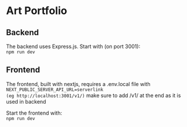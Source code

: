 # Art Portfolio

## Backend

The backend uses Express.js. Start with (on port 3001): \
`npm run dev`

## Frontend

The frontend, built with nextjs, requires a .env.local file with \
`NEXT_PUBLIC_SERVER_API_URL=serverlink` \
`(eg http://localhost:3001/v1/)`
make sure to add /v1/ at the end as it is used in backend

Start the frontend with: \
`npm run dev`

